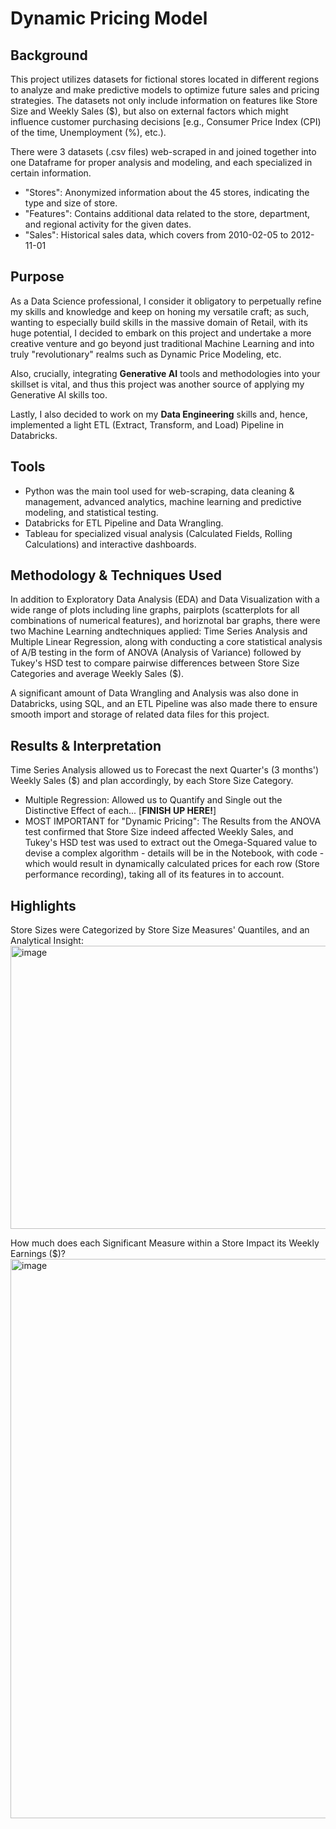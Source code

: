 # Dynamic Pricing Model

## Background
This project utilizes datasets for fictional stores located in different regions to analyze and make predictive models to optimize future sales and pricing strategies. The datasets not only include information on features like Store Size and Weekly Sales ($), but also on external factors which might influence customer purchasing decisions [e.g., Consumer Price Index (CPI) of the time, Unemployment (%), etc.).

There were 3 datasets (.csv files) web-scraped in and joined together into one Dataframe for proper analysis and modeling, and each specialized in certain information.
- "Stores": Anonymized information about the 45 stores, indicating the type and size of store.
- "Features": Contains additional data related to the store, department, and regional activity for the given dates.
- "Sales": Historical sales data, which covers from 2010-02-05 to 2012-11-01

## Purpose
As a Data Science professional, I consider it obligatory to perpetually refine my skills and knowledge and keep on honing my versatile craft; as such, wanting to especially build skills in the massive domain of Retail, with its huge potential, I decided to embark on this project and undertake a more creative venture and go beyond just traditional Machine Learning and into truly "revolutionary" realms such as Dynamic Price Modeling, etc.

Also, crucially, integrating **Generative AI** tools and methodologies into your skillset is vital, and thus this project was another source of applying my Generative AI skills too.

Lastly, I also decided to work on my **Data Engineering** skills and, hence, implemented a light ETL (Extract, Transform, and Load) Pipeline in Databricks.

## Tools
- Python was the main tool used for web-scraping, data cleaning & management, advanced analytics, machine learning and predictive modeling, and statistical testing.
- Databricks for ETL Pipeline and Data Wrangling.
- Tableau for specialized visual analysis (Calculated Fields, Rolling Calculations) and interactive dashboards.

## Methodology & Techniques Used
In addition to Exploratory Data Analysis (EDA) and Data Visualization with a wide range of plots including line graphs, pairplots (scatterplots for all combinations of numerical features), and horiznotal bar graphs, there were two Machine Learning andtechniques applied: Time Series Analysis and Multiple Linear Regression, along with conducting a core statistical analysis of A/B testing in the form of ANOVA (Analysis of Variance) followed by Tukey's HSD test to compare pairwise differences between Store Size Categories and average Weekly Sales ($).

A significant amount of Data Wrangling and Analysis was also done in Databricks, using SQL, and an ETL Pipeline was also made there to ensure smooth import and storage of related data files for this project.

## Results & Interpretation

Time Series Analysis allowed us to Forecast the next Quarter's (3 months') Weekly Sales ($) and plan accordingly, by each Store Size Category.
- Multiple Regression: Allowed us to Quantify and Single out the Distinctive Effect of each... [**FINISH UP HERE!**]
- MOST IMPORTANT for "Dynamic Pricing": The Results from the ANOVA test confirmed that Store Size indeed affected Weekly Sales, and Tukey's HSD test was used to extract out the Omega-Squared value to devise a complex algorithm - details will be in the Notebook, with code - which would result in dynamically calculated prices for each row (Store performance recording), taking all of its features in to account.

## Highlights

Store Sizes were Categorized by Store Size Measures' Quantiles, and an Analytical Insight:
<img width="570" height="453" alt="image" src="https://github.com/user-attachments/assets/e68f78b6-0dae-4df2-86b9-1f4e8001eb27" />

How much does each Significant Measure within a Store Impact its Weekly Earnings ($)?
<img width="1406" height="895" alt="image" src="https://github.com/user-attachments/assets/5e18e84e-dc04-4008-97ca-35922271e8e1" />
